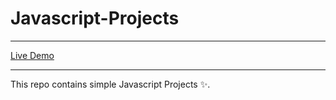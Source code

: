 # Javascript-Projects 
<hr>
<a href="https://dazzling-ramanujan-207f33.netlify.app/">Live Demo</a>
<hr>
This repo contains simple Javascript Projects ✨.
